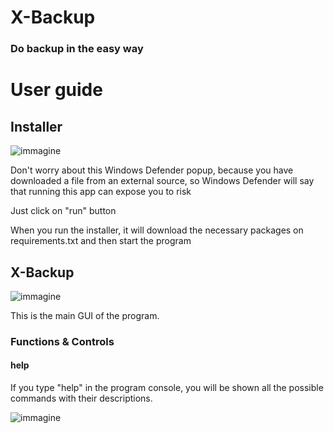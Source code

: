 # X-Backup
### Do backup in the easy way
# User guide 
## Installer
![immagine](https://github.com/Fedi6431/X-backup/assets/102946457/5d8e56fa-1c7f-498b-b72d-cab57513cb63)

Don't worry about this Windows Defender popup, because you have downloaded a file from an external source, so Windows Defender will say that running this app can expose you to risk

Just click on "run" button

When you run the installer, it will download the necessary packages on requirements.txt and then start the program

## X-Backup
![immagine](https://github.com/Fedi6431/X-backup/assets/102946457/95e37e55-9b02-42b2-964f-5b6e7e15b329)

This is the main GUI of the program.

### Functions & Controls

#### help
If you type "help" in the program console, you will be shown all the possible commands with their descriptions.

![immagine](https://github.com/Fedi6431/X-backup/assets/102946457/ae7bddb7-8903-41ec-aac5-6de9620156bb)
